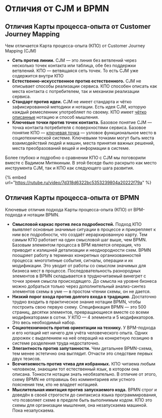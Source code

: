 # Отличия от CJM и BPMN

## Отличия Карты процесса-опыта от Customer Journey Mapping

Чем отличается Карта процесса-опыта (КПО) от Customer Journey Mapping (CJM)

* **Сеть против линии.** CJM — это линия без ветвлений через несколько точек контакта или таблица, обе без поддержки ветвлений. КПО — ветвящаяся сеть точек. То есть CJM уже содержится внутри КПО
* **Естественно-искусственное против естественного.** CJM не описывает способы реализации сервиса. КПО способен описать как места контакта с потребителем, так и механизм реализации сервиса.
* **Стандарт против идеи.** CJM не имеет стандарта и чётко зафиксированной методики и нотации. Есть идея CJM, которую каждый ремесленник употребляет по своему. КПО имеет [чётко описанные](https://ashapiro.gitbook.io/xpm) нотацию и способ мышления.
* **Ключевые точки против точек контакта.** Базовое понятие CJM — точка контакта потребителя с поверхностями сервиса. Базовое понятие КПО — [ключевая точка](https://ashapiro.gitbook.io/xpm/praktiku/vazhnye-ponyatiya/klyuchevye-tochki) — узловое функциональное место в социотехнической системе. Ключевыми точками могут быть места взаимодействий людей и машин, места принятия важных решений, места преобразований вещей и информации в системе.

Более глубоко и подробно о сравнении КПО с CJM мы поговорили вместе с Вадимом Митякиным. В этой беседе было раскрыто как место инструмента CJM, так и КПО как следующего шага развития.

{% embed url="https://rutube.ru/video/7d318d6322bc5353239804a20222f79a" %}

## Отличия Карты процесса-опыта от BPMN

Ключевые отличия подхода Карты процесса-опыта (КПО) от BPM-подхода и нотации BPMN.

* **Смысловой каркас против леса подробностей.** Подход КПО выявляет основные значимые ситуации в процессе и прикрепляет к ним все подробности, что создаёт иерархированную карту. Тем самым КПО работает на один смысловой шаг выше, чем BPMN. Базовым элементом процесса в BPM является операция, что приводит к излишней детализации и неоднородности схем. BPMN поощряет работу в терминах конкретных организованностей процесса: многотипные события, сигналы,  операции и их модификации. Это уводит от работы со смыслом значимых для бизнеса мест в процессе. Последовательность разнородных элементов в BPMN складывается в трудночитаемый винегрет с точки зрения смысла происходящего. До смысла на уровне бизнеса можно добраться только через дополнительный анализ-синтез элементов схемы в уме — в простом чтении схемы, он не дается.&#x20;
* **Низкий порог входа против долгого входа в традицию**. Достаточно трудно входить в практическое знание нотации BPMN, чтобы построить свою первую схему. Спецификация BPMN — это 500 страниц, десятки элементов, превращающиеся вместе со всеми модификаторами в сотни. У КПО — 4 элемента и 5 модификаторов. Это весь необходимый набор.
* **Социотехничность против ориентации на технику.** У BPM-подхода и его нотаций нет ничего для учёта человеческого опыта. Одних дорожек с выделением на неё операций на конкретную позицию в системе разделения труда недостаточно.
* **Элегантность против запутанности.** Чем детальнее BPMN-схема, тем менее эстетично она выглядит. Отчасти это следствие первых двух тезисов.
* **Всечитаемость против чтива для избранных.** КПО читаема любым человеком, знающим тот естественный язык, в котором она описана. Тонкости нотации знать необязательно. В отличие от этого, схему BPMN не отправишь без комментариев или устного пояснения тем, кто не владеет нотацией.
* **Мыслительная имитация против запускаемого кода.** BPMN строг и доведён в своей строгости до синтаксиса языка программирования, что позволяет схеме в пределе быть выполнимым кодом. КПО это схемы для организации мышления, она незапускаема машиной. Пока незапускаема.
